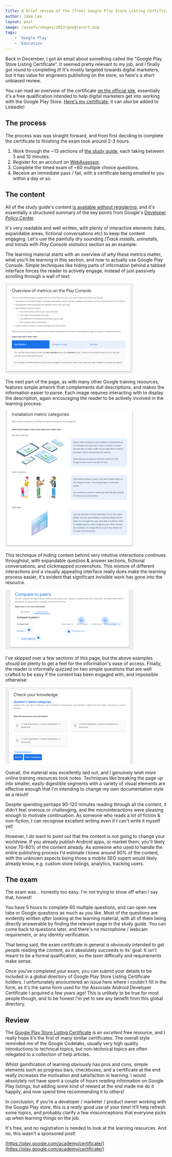```yaml
---
title: A brief review of the (free) Google Play Store Listing Certificate as a developer
author: Jake Lee
layout: post
image: /assets/images/2022/googlecert.png
tags:
    - 'Google Play'
    - 'Education'
---
```


Back in December, I got an email about something called the "Google Play Store Listing Certificate". It seemed pretty relevant to my job, and I finally got round to completing it! It's mostly targeted towards digital marketers, but it has value for engineers publishing on the store, so here's a short unbiased review.

You can read an overview of the certificate [on the official site](https://play.google.com/academy/certificate/), essentially it's a free qualification intended to help digital marketers get into working with the Google Play Store. [Here's my certificate](https://www.credential.net/28a85477-e958-4c87-93b0-999ae899e20a#gs.umraom), it can also be added to LinkedIn!

## The process

The process was was straight forward, and from first deciding to complete the certificate to finishing the exam took around 2-3 hours.

1. Work through the ~13 sections of [the study guide](https://playacademy.exceedlms.com/student/path/313809), each taking between 5 and 10 minutes.
2. Register for an account on [WebAssessor](https://www.webassessor.com/GooglePlay).
3. Complete the timed exam of ~60 multiple choice questions.
4. Receive an immediate pass / fail, with a certificate being emailed to you within a day or so.

## The content

All of the study guide's content [is available without registering](https://playacademy.exceedlms.com/student/path/313809), and it's essentially a structured summary of the key points from Google's [Developer Policy Center](https://play.google.com/about/developer-content-policy/).

It's very readable and well written, with plenty of interactive elements (tabs, expandable areas, fictional conversations etc) to keep the content engaging. Let's use the painfully dry sounding *[Track installs, uninstalls, and trends with Play Console statistics* section as an example:

The learning material starts with an overview of *why* these metrics matter, what you'll be learning in this section, and how to actually use Google Play Console. Simple techniques like hiding parts of information behind a tabbed interface forces the reader to actively engage, instead of just passively scrolling through a wall of text:

[![](/assets/images/2022/googlecert-overview-small.png)](/assets/images/2022/googlecert-overview.png)

The next part of the page, as with many other Google training resources, features simple artwork that complements dull descriptions, and makes the information easier to parse. Each image requires interacting with to display the description, again encouraging the reader to be actively involved in the learning process:

[![](/assets/images/2022/googlecert-metrics-small.png)](/assets/images/2022/googlecert-metrics.png)

This technique of hiding content behind very intuitive interactions continues throughout, with expandable question & answer sections, fictional conversations, and clickmapped screenshots. This mixture of different interactions and a visually appealing interface really does make the learning process easier, it's evident that significant invisible work has gone into the resource.

[![](/assets/images/2022/googlecert-peers-small.png)](/assets/images/2022/googlecert-peers.png)

I've skipped over a few sections of this page, but the above examples should be plenty to get a feel for the information's ease of access. Finally, the reader is informally quizzed on two simple questions that are well crafted to be easy if the content has been engaged with, and impossible otherwise:

[![](/assets/images/2022/googlecert-quiz-small.png)](/assets/images/2022/googlecert-quiz.png)

Overall, the material was excellently laid out, and I genuinely wish more online training resources took notes. Techniques like breaking the page up into smaller, easily digestible segments with a variety of visual elements are effective enough that I'm intending to change my own documentation style as a result!

Despite spending perhaps 90-120 minutes reading through all the content, it didn't feel onerous or challenging, and the microinteractions were pleasing enough to motivate continuation. As someone who reads a lot of fiction & non-fiction, I can recognise excellent writing even if I can't write it myself yet!

However, I do want to point out that the content is not going to change your worldview. If you already publish Android apps, or market them, you'll likely know 70-80% of the content already. As someone who used to handle the entire publishing process I'd estimate I knew around 90% of the content, with the unknown aspects being those a mobile SEO expert would likely already know, e.g. custom store listings, analytics, tracking users.

## The exam

The exam was... honestly too easy. I'm not trying to show off when I say that, honest!

You have 5 hours to complete 60 multiple questions, and can open new tabs or Google questions as much as you like. Most of the questions are evidently written *after* looking at the learning material, with all of them being directly answerable by finding the relevant page in the study guide. You can come back to questions later, and there's no microphone / webcam requirement, or any identity verification.

That being said, the exam certificate in general is obviously intended to get people reading the content, so it absolutely succeeds in its' goal. It isn't meant to be a formal qualification, so the laxer difficulty and requirements make sense.

Once you've completed your exam, you can submit your details to be included in a global directory of Google Play Store Listing Certificate holders. I unfortunately encountered an issue here where I couldn't fill in the form, as it's the same form used for the Associate Android Developer Certificate I acquired a few years ago! This is unlikely to be true for most people though, and to be honest I'm yet to see any benefit from this global directory.

## Review

The [Google Play Store Listing Certificate](https://play.google.com/academy/certificate/) is an *excellent* free resource, and I really hope it's the first of many similar certificates. The overall style reminded me of the Google Codelabs, usually very high quality introductions to technical topics, but non-technical topics are often relegated to a collection of help articles.

Whilst gamification of learning obviously has pros and cons, simple elements such as progress bars, checkboxes, and a certificate at the end really increases the motivation and satisfaction in learning. I would absolutely not have spent a couple of hours reading information on Google Play listings, but adding some kind of reward at the end made me do it happily, and now spend time recommending it to others!

In conclusion, if you're a developer / marketer / product owner working with the Google Play store, this is a *really* good use of your time! It'll help refresh some topics, and probably clarify a few misconceptions that everyone picks up when learning things on the job.

It's free, and no registration is needed to look at the learning resources. And no, this wasn't a sponsored post!

[https://play.google.com/academy/certificate/](https://play.google.com/academy/certificate/)